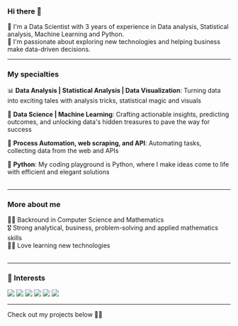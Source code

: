 ### Hi there 👋

🔭  I'm a Data Scientist with 3 years of experience in Data analysis, Statistical analysis, Machine Learning and Python.  
🎢   I'm passionate about exploring new technologies and helping business make data-driven decisions. 
<br>

---
### My specialties

📊 **Data Analysis | Statistical Analysis | Data Visualization**: Turning data into exciting tales with analysis tricks, statistical magic and visuals  

🤖 **Data Science | Machine Learning**: Crafting actionable insights, predicting outcomes, and unlocking data's hidden treasures to pave the way for success  

🔧 **Process Automation, web scraping, and API**: Automating tasks, collecting data from the web and APIs  

💬 **Python**: My coding playground is Python, where I make ideas come to life with efficient and elegant solutions
<br>
<br>

---
### More about me

🧗‍♂️ Backround in Computer Science and Mathematics  
🎖 Strong analytical, business, problem-solving and applied mathematics skills  
🤹‍♀️ Love learning new technologies 
<br>
<br>


---
### 🔭 Interests
![](https://img.shields.io/badge/data%20analytics-2bbc8a)
![](https://img.shields.io/badge/data%20science-blue)
![](https://img.shields.io/badge/data%20engineering-2bbc8a)
![](https://img.shields.io/badge/machine%20learning-blue)
![](https://img.shields.io/badge/deep%20learning-2bbc8a)
![](https://img.shields.io/badge/python-blue)

---
Check out my projects below 👋🏼





<!--
**m4556/m4556** is a ✨ _special_ ✨ repository because its `README.md` (this file) appears on your GitHub profile.

Here are some ideas to get you started:

- 🔭 I’m currently working on ...
- 🌱 I’m currently learning ...
- 👯 I’m looking to collaborate on ...
- 🤔 I’m looking for help with ...
- 💬 Ask me about ...
- 📫 How to reach me: ...
- 😄 Pronouns: ...
- ⚡ Fun fact: ...
🧩 My specialties:  

• Data Science  
• Data Analysis, Statistical analysis, Data visualization   
• Machine learning  
• Process Automation, Web scraping and API  
• Python development  
-->
